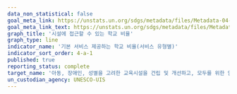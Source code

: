 ```yaml
---
data_non_statistical: false
goal_meta_link: https://unstats.un.org/sdgs/metadata/files/Metadata-04-0a-01.pdf   
goal_meta_link_text: https://unstats.un.org/sdgs/metadata/files/Metadata-04-0a-01.pdf   
graph_title: '시설에 접근할 수 있는 학교 비율'
graph_type: line
indicator_name: '기본 서비스 제공하는 학교 비율(서비스 유형별)'
indicator_sort_order: 4-a-1
published: true
reporting_status: complete
target_name: '아동, 장애인, 성별을 고려한 교육시설을 건립 및 개선하고, 모두를 위한 안전하고 비폭력적이며, 포용적이고 효과적인 학습 환경을 제공'
un_custodian_agency: UNESCO-UIS
---
```

